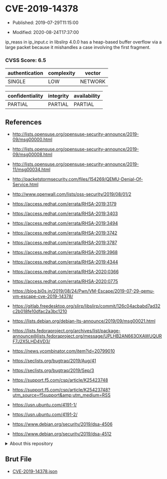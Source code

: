 # CVE-2019-14378

- Published: 2019-07-29T11:15:00

- Modified: 2020-08-24T17:37:00

ip_reass in ip_input.c in libslirp 4.0.0 has a heap-based buffer overflow via a large packet because it mishandles a case involving the first fragment.

### CVSS Score: **6.5**

| authentication | complexity | vector |
| --- | --- | --- |
| SINGLE | LOW | NETWORK |

| confidentiality | integrity | availability |
| --- | --- | --- |
| PARTIAL | PARTIAL | PARTIAL |

## References

* http://lists.opensuse.org/opensuse-security-announce/2019-09/msg00000.html

* http://lists.opensuse.org/opensuse-security-announce/2019-09/msg00008.html

* http://lists.opensuse.org/opensuse-security-announce/2019-11/msg00034.html

* http://packetstormsecurity.com/files/154269/QEMU-Denial-Of-Service.html

* http://www.openwall.com/lists/oss-security/2019/08/01/2

* https://access.redhat.com/errata/RHSA-2019:3179

* https://access.redhat.com/errata/RHSA-2019:3403

* https://access.redhat.com/errata/RHSA-2019:3494

* https://access.redhat.com/errata/RHSA-2019:3742

* https://access.redhat.com/errata/RHSA-2019:3787

* https://access.redhat.com/errata/RHSA-2019:3968

* https://access.redhat.com/errata/RHSA-2019:4344

* https://access.redhat.com/errata/RHSA-2020:0366

* https://access.redhat.com/errata/RHSA-2020:0775

* https://blog.bi0s.in/2019/08/24/Pwn/VM-Escape/2019-07-29-qemu-vm-escape-cve-2019-14378/

* https://gitlab.freedesktop.org/slirp/libslirp/commit/126c04acbabd7ad32c2b018fe10dfac2a3bc1210

* https://lists.debian.org/debian-lts-announce/2019/09/msg00021.html

* https://lists.fedoraproject.org/archives/list/package-announce@lists.fedoraproject.org/message/UPLHB2AN663OXAWUQURF7J2X5LHD4VD3/

* https://news.ycombinator.com/item?id=20799010

* https://seclists.org/bugtraq/2019/Aug/41

* https://seclists.org/bugtraq/2019/Sep/3

* https://support.f5.com/csp/article/K25423748

* https://support.f5.com/csp/article/K25423748?utm_source=f5support&amp;utm_medium=RSS

* https://usn.ubuntu.com/4191-1/

* https://usn.ubuntu.com/4191-2/

* https://www.debian.org/security/2019/dsa-4506

* https://www.debian.org/security/2019/dsa-4512

<details>
<summary>About this repository</summary> 

  This repository is part of the project [Live Hack CVE](https://github.com/Live-Hack-CVE). Main website can be found [www.live-hack.org](https://www.live-hack.org) 
  
  Made by [Sn0wAlice](https://github.com/Sn0wAlice) for the people that care about security and need to have a feed of the latest CVEs. Hope you enjoy it, don't forget to star the repo and follow me on [Twitter](https://twitter.com/Sn0wAlice) and [Github](https://github.com/Sn0wAlice). And that is my [personnal website](https://www.alice-snow.me/)

  - [Home Page](https://github.com/Live-Hack-CVE)
  - [Framework](https://github.com/Live-Hack-CVE/cve-framework)
  - [CVE database](https://github.com/Live-Hack-CVE/full_database)
  - [Changelog](https://github.com/Live-Hack-CVE/Changelog)
</details>

## Brut File

* [CVE-2019-14378.json](https://raw.githubusercontent.com/Live-Hack-CVE/full_database/main/cves/2019/CVE-2019-14378.json)

